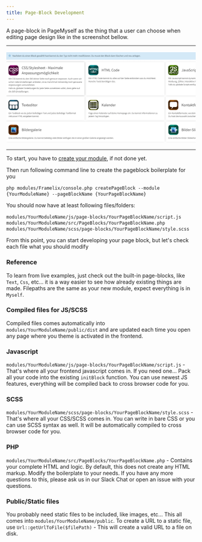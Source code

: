 ```yaml
---
title: Page-Block Development
---
```


A page-block in PageMyself as the thing that a user can choose when editing page design like in the screenshot bellow.

---

![Pageblocks](pageblocks.png)

---

To start, you have to [create your module](modules.md), if not done yet.

Then run following command line to create the pageblock boilerplate for you

    php modules/Framelix/console.php createPageBlock --module {YourModuleName} --pageBlockName {YourPageBlockName}

You should now have at least following files/folders:

    modules/YourModuleName/js/page-blocks/YourPageBlockName/script.js
    modules/YourModuleName/src/PageBlocks/YourPageBlockName.php
    modules/YourModuleName/scss/page-blocks/YourPageBlockName/style.scss

From this point, you can start developing your page block, but let's check each file what you should modify

### Reference

To learn from live examples, just check out the built-in page-blocks, like `Text`, `Css`, etc... it is a way easier to see how already existing things are made. Filepaths are the same as your new module, expect everything is in `Myself`.

### Compiled files for JS/SCSS

Compiled files comes automatically into `modules/YourModuleName/public/dist` and are updated each time you open any page where you theme is activated in the frontend.

### Javascript

`modules/YourModuleName/js/page-blocks/YourPageBlockName/script.js` - That's where all your frontend javascript comes in. If you need one... Pack all your code into the existing `initBlock` function. You can use newest JS features, everything will be compiled back to cross browser code for you.

### SCSS

`modules/YourModuleName/scss/page-blocks/YourPageBlockName/style.scss` - That's where all your CSS/SCSS comes in. You can write in bare CSS or you can use SCSS syntax as well. It will be automatically compiled to cross browser code for you.

### PHP

`modules/YourModuleName/src/PageBlocks/YourPageBlockName.php` - Contains your complete HTML and logic. By default, this does not create any HTML markup. Modify the boilerplate to your needs. If you have any more questions to this, please ask us in our Slack Chat or open an issue with your questions.

### Public/Static files

You probably need static files to be included, like images, etc... This all comes into `modules/YourModuleName/public`. To create a URL to a static file, use `Url::getUrlToFile($filePath)` - This will create a valid URL to a file on disk.




